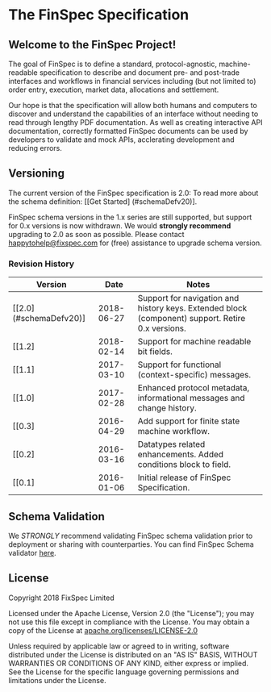 # The FinSpec Specification

## Welcome to the FinSpec Project!

The goal of FinSpec is to define a standard, protocol-agnostic, machine-readable specification to describe and document pre- and post-trade interfaces and workflows in financial services including (but not limited to) order entry, execution, market data, allocations and settlement.

Our hope is that the specification will allow both humans and computers to discover and understand the capabilities of an interface without needing to read through lengthy PDF documentation.  As well as creating interactive API documentation, correctly formatted FinSpec documents can be used by developers to validate and mock APIs, acclerating development and reducing errors.

## Versioning

The current version of the FinSpec specification is 2.0: To read more about the schema definition: [[Get Started] (#schemaDefv20)].

FinSpec schema versions in the 1.x series are still supported, but support for 0.x versions is now withdrawn. We would **strongly recommend** upgrading to 2.0 as soon as possible. Please contact happytohelp@fixspec.com for (free) assistance to upgrade schema version.

### Revision History

Version | Date | Notes
--- | --- | ---
[[2.0] (#schemaDefv20)] | 2018-06-27 | Support for navigation and history keys. Extended block (component) support. Retire 0.x versions.
[[1.2] | 2018-02-14 | Support for machine readable bit fields.
[[1.1] | 2017-03-10 | Support for functional (context-specific) messages.
[[1.0] | 2017-02-28 | Enhanced protocol metadata, informational messages and change history.
[[0.3] | 2016-04-29 | Add support for finite state machine workflow.
[[0.2] | 2016-03-16 | Datatypes related enhancements. Added conditions block to field.
[[0.1] | 2016-01-06 | Initial release of FinSpec Specification.

## Schema Validation

We *STRONGLY* recommend validating FinSpec schema validation prior to deployment or sharing with counterparties. You can find FinSpec Schema validator [here](https://github.com/finspec/finspec-validator).

## License

Copyright 2018 FixSpec Limited

Licensed under the Apache License, Version 2.0 (the "License");
you may not use this file except in compliance with the License.
You may obtain a copy of the License at [apache.org/licenses/LICENSE-2.0](http://www.apache.org/licenses/LICENSE-2.0)

Unless required by applicable law or agreed to in writing, software
distributed under the License is distributed on an "AS IS" BASIS,
WITHOUT WARRANTIES OR CONDITIONS OF ANY KIND, either express or implied.
See the License for the specific language governing permissions and
limitations under the License.

